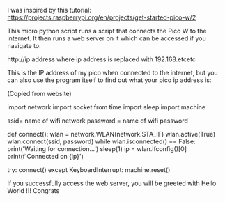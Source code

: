 I was inspired by this tutorial: https://projects.raspberrypi.org/en/projects/get-started-pico-w/2

This micro python script runs a script that connects the Pico W to the internet. It then runs a web server on it which can be accessed if you navigate to:

http://ip address where ip address is replaced with 192.168.etcetc 

This is the IP address of my pico when connected to the internet, but you can also use the program itself to find out what your pico ip address is: 

(Copied from website)

import network
import socket
from time import sleep
import machine

ssid= name of wifi network
password = name of wifi password

def connect():
    wlan = network.WLAN(network.STA_IF)
    wlan.active(True)
    wlan.connect(ssid, password)
    while wlan.isconnected() == False:
        print('Waiting for connection...')
        sleep(1)
    ip = wlan.ifconfig()[0]
    print(f'Connected on {ip}')
    
try:
    connect()
except KeyboardInterrupt:
    machine.reset()


If you successfully access the web server, you will be greeted with Hello World !!! Congrats
